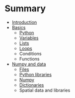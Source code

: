 # Summary

* [Introduction](README.md)
* [Basics](part1/readme.md)
   * [Python](part1/python.md)
   * [Variables](part1/variables.md)
   * [Lists](part1/lists.md)
   * [Loops](part1/testfile.md)
   * Conditions
   * Functions
* [Numpy and data](part2/readmemd.md)
   * [Files](part2/files.md)
   * [Python libraries](part2/libraries.md)
   * [Numpy](part2/numpy.md)
   * [Dictionaries](part2/dictionaries.md)
   * Spatial data and libraries

